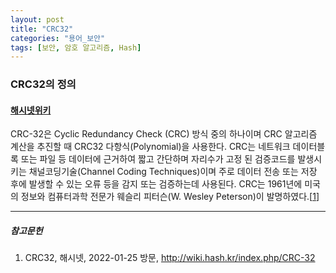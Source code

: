 ```yaml
---
layout: post
title: "CRC32"
categories: "용어_보안"
tags: [보안, 암호 알고리즘, Hash]
---
```


### CRC32의 정의

#### [해시넷위키](http://wiki.hash.kr/index.php/CRC-32)

CRC-32은 Cyclic Redundancy Check (CRC) 방식 중의 하나이며 CRC 알고리즘 계산을 추진할 때 CRC32 다항식(Polynomial)을 사용한다. CRC는 네트워크 데이터블록 또는 파일 등 데이터에 근거하여 짧고 간단하며 자리수가 고정 된 검증코드를 발생시키는 채널코딩기술(Channel Coding Techniques)이며 주로 데이터 전송 또는 저장 후에 발생할 수 있는 오류 등을 감지 또는 검증하는데 사용된다. CRC는 1961년에 미국의 정보와 컴퓨터과학 전문가 웨슬리 피터슨(W. Wesley Peterson)이 발명하였다.[[1](http://wiki.hash.kr/index.php/CRC-32)]

---

##### 참고문헌

1) CRC32, 해시넷, 2022-01-25 방문, http://wiki.hash.kr/index.php/CRC-32
